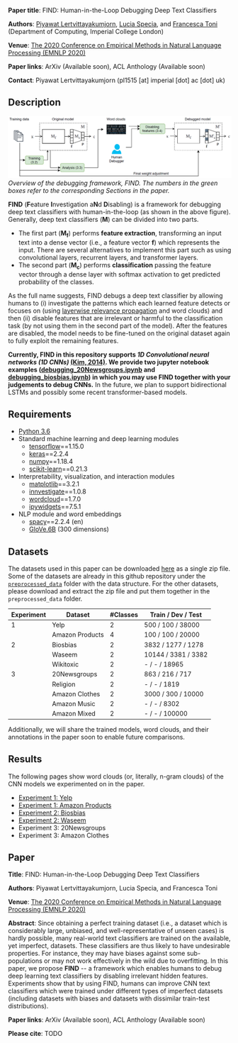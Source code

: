 **Paper title**: FIND: Human-in-the-Loop Debugging Deep Text Classifiers

**Authors**: [Piyawat Lertvittayakumjorn](https://www.doc.ic.ac.uk/~pl1515/), [Lucia Specia](http://www.imperial.ac.uk/people/l.specia), and [Francesca Toni](https://www.doc.ic.ac.uk/~ft/) (Department of Computing, Imperial College London)

**Venue**: [The 2020 Conference on Empirical Methods in Natural Language Processing (EMNLP 2020)](https://2020.emnlp.org/)

**Paper links**: ArXiv (Available soon), ACL Anthology (Available soon)

**Contact**: Piyawat Lertvittayakumjorn (pl1515 [at] imperial [dot] ac [dot] uk)

## Description
![FIND Framework](FIND.PNG)
*Overview of the debugging framework, FIND. The numbers in the green boxes refer to the
corresponding Sections in the paper.*

**FIND** (**F**eature **I**nvestigation a**N**d **D**isabling) is a framework for debugging deep text classifiers with human-in-the-loop (as shown in the above figure). Generally, deep text classifiers (**M**) can be divided into two parts.

- The first part (<b>M<sub>f</sub></b>) performs **feature extraction**, transforming an input text into a dense vector (i.e., a feature vector **f**) which represents the input. There are several alternatives to implement this part such as using convolutional layers, recurrent layers, and transformer layers. 
- The second part (<b>M<sub>c</sub></b>) performs **classification** passing the feature vector through a dense layer with softmax activation to get predicted probability of the classes.

As the full name suggests, FIND debugs a deep text classifier by allowing humans to (i) investigate the patterns which each learned feature detects or focuses on (using [layerwise relevance propagation](https://arxiv.org/pdf/1606.07298.pdf) and word clouds) and then (ii) disable features that are irrelevant or harmful to the classification task (by not using them in the second part of the model). After the features are disabled, the model needs to be fine-tuned on the original dataset again to fully exploit the remaining features.

**Currently, FIND in this repository supports _1D Convolutional neural networks (1D CNNs)_ [(Kim, 2014)](https://arxiv.org/pdf/1408.5882.pdf). We provide two jupyter notebook examples ([debugging_20Newsgroups.ipynb](debugging_20Newsgroups.ipynb) and [debugging_biosbias.ipynb](debugging_biosbias.ipynb)) in which you may use FIND together with your judgements to debug CNNs.** In the future, we plan to support bidirectional LSTMs and possibly some recent transformer-based models.

## Requirements
- [Python 3.6](https://www.python.org/downloads/release/python-360/)
- Standard machine learning and deep learning modules
	- [tensorflow](https://www.tensorflow.org/)==1.15.0
	- [keras](https://keras.io/)==2.2.4
	- [numpy](https://numpy.org/)==1.18.4
	- [scikit-learn](https://scikit-learn.org/stable/)==0.21.3
- Interpretability, visualization, and interaction modules
	- [matplotlib](https://matplotlib.org/)==3.2.1
	- [innvestigate](https://github.com/albermax/innvestigate)==1.0.8
	- [wordcloud](https://github.com/amueller/word_cloud)==1.7.0
	- [ipywidgets](https://github.com/jupyter-widgets/ipywidgets)==7.5.1
- NLP module and word embeddings
	- [spacy](https://spacy.io/)==2.2.4 (en)
	- [GloVe.6B](http://nlp.stanford.edu/data/glove.6B.zip) (300 dimensions)


## Datasets
The datasets used in this paper can be downloaded [here](https://drive.google.com/file/d/1yKgNqbli_loWakg0NpZkmfi3jBj_N7FK/view?usp=sharing) as a single zip file. Some of the datasets are already in this github repository under the [`preprocessed_data`](https://github.com/plkumjorn/FIND/tree/master/preprocessed_data) folder with the data structure. For the other datasets, please download and extract the zip file and put them together in the `preprocessed_data` folder. 

|Experiment|Dataset|#Classes|Train / Dev / Test|
|-----|-----|-----|-----|
|1|Yelp|2|500 / 100 / 38000|
||Amazon Products|4|100 / 100 / 20000|
|2|Biosbias|2|3832 / 1277 / 1278|
||Waseem|2|10144 / 3381 / 3382|
||Wikitoxic|2|- / - / 18965|
|3|20Newsgroups|2|863 / 216 / 717|
||Religion|2| - / - / 1819|
||Amazon Clothes|2| 3000 / 300 / 10000|
||Amazon Music|2| - / - / 8302|
||Amazon Mixed|2| - / - / 100000|

Additionally, we will share the trained models, word clouds, and their annotations in the paper soon to enable future comparisons.

## Results
The following pages show word clouds (or, literally, n-gram clouds) of the CNN models we experimented on in the paper.

- [Experiment 1: Yelp](https://plkumjorn.github.io/FIND/results/1A_yelp)
- [Experiment 1: Amazon Products](https://plkumjorn.github.io/FIND/results/1B_amazonproducts)
- [Experiment 2: Biosbias](https://plkumjorn.github.io/FIND/results/2A_biosbias)
- [Experiment 2: Waseem](https://plkumjorn.github.io/FIND/results/2B_waseem)
- Experiment 3: 20Newsgroups
- Experiment 3: Amazon Clothes


## Paper
**Title**: FIND: Human-in-the-Loop Debugging Deep Text Classifiers

**Authors**: Piyawat Lertvittayakumjorn, Lucia Specia, and Francesca Toni

**Venue**: [The 2020 Conference on Empirical Methods in Natural Language Processing (EMNLP 2020)](https://2020.emnlp.org/)

**Abstract**: Since obtaining a perfect training dataset (i.e., a dataset which is considerably large, unbiased, and well-representative of unseen cases) is hardly possible, many real-world text classifiers are trained on the available, yet imperfect, datasets. These classifiers are thus likely to have undesirable properties. For instance, they may have biases against some sub-populations or may not work effectively in the wild due to overfitting. In this paper, we propose **FIND** -- a framework which enables humans to debug deep learning text classifiers by disabling irrelevant hidden features. Experiments show that by using FIND, humans can improve CNN text classifiers which were trained under different types of imperfect datasets (including datasets with biases and datasets with dissimilar train-test distributions).

**Paper links**: ArXiv (Available soon), ACL Anthology (Available soon)

**Please cite**: TODO
